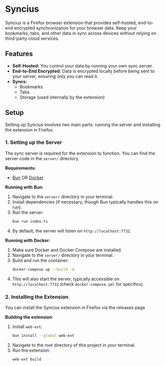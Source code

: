 # Syncius

Syncius is a Firefox browser extension that provides self-hosted, end-to-end encrypted synchronization for your browser data. Keep your bookmarks, tabs, and other data in sync across devices without relying on third-party cloud services.

## Features

*   **Self-Hosted:** You control your data by running your own sync server.
*   **End-to-End Encrypted:** Data is encrypted locally before being sent to your server, ensuring only you can read it.
*   **Syncs:**
    *   Bookmarks
    *   Tabs
    *   Storage (used internally by the extension)

## Setup

Setting up Syncius involves two main parts: running the server and installing the extension in Firefox.

### 1. Setting up the Server

The sync server is required for the extension to function. You can find the server code in the `server/` directory.

**Requirements:**

*   [Bun](https://bun.sh/) OR [Docker](https://www.docker.com/)

**Running with Bun:**

1.  Navigate to the `server/` directory in your terminal.
2.  Install dependencies (if necessary, though Bun typically handles this on run).
3.  Run the server:
    ```bash
    bun run index.ts
    ```
4.  By default, the server will listen on `http://localhost:7732`.

**Running with Docker:**

1.  Make sure Docker and Docker Compose are installed.
2.  Navigate to the `server/` directory in your terminal.
3.  Build and run the container:
    ```bash
    docker-compose up --build -d
    ```
4.  This will also start the server, typically accessible on `http://localhost:7732` (check `docker-compose.yml` for specifics).

### 2. Installing the Extension

You can install the Syncius extension in Firefox via the releases page


**Building the extension**:

1.  Install `web-ext`:
    ```bash
    bun install --global web-ext
    ```
2.  Navigate to the root directory of this project in your terminal.
3.  Run the extension:
    ```bash
    web-ext build
    ```